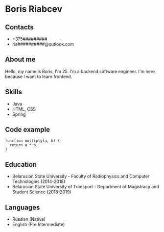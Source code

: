 # Boris Riabcev
## Contacts
* +375#########
* ria##########@outlook.com
## About me
Hello, my name is Boris, I'm 25. I'm a backend software engineer. I'm here because I want to learn frontend.
## Skills
* Java
* HTML, CSS
* Spring
## Code example
```
function multiply(a, b) {
  return a * b;
}
```
## Education
* Belarusian State University - Faculty of Radiophysics and Computer Technologies (2014-2018)
* Belarusian State University of Transport - Department of Magistracy and Student Science (2018-2019)
## Languages
* Russian (Native)
* English (Pre Intermediate)
